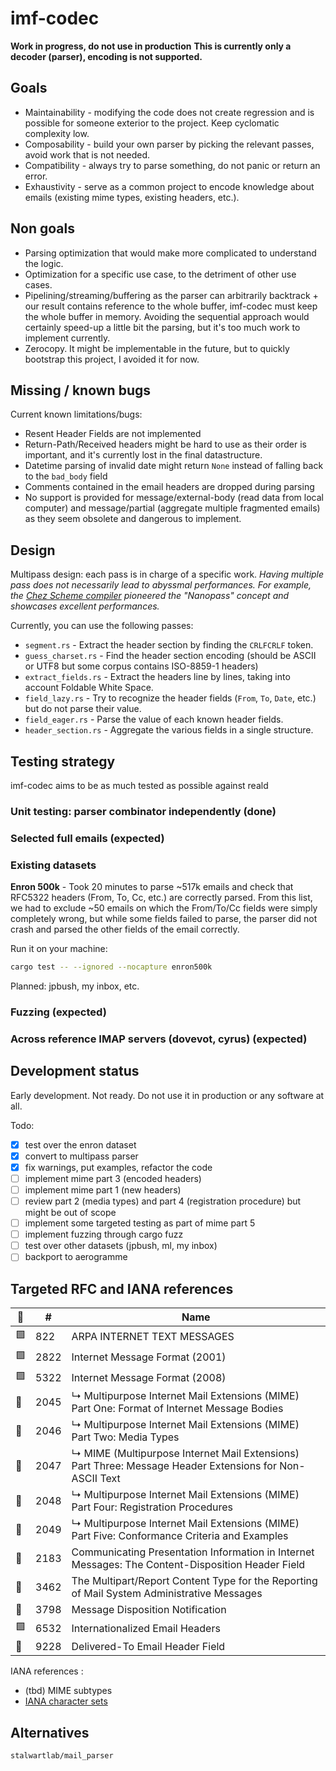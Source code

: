 # imf-codec

**Work in progress, do not use in production**
**This is currently only a decoder (parser), encoding is not supported.**

## Goals

- Maintainability - modifying the code does not create regression and is possible for someone exterior to the project. Keep cyclomatic complexity low.
- Composability - build your own parser by picking the relevant passes, avoid work that is not needed.
- Compatibility - always try to parse something, do not panic or return an error.
- Exhaustivity - serve as a common project to encode knowledge about emails (existing mime types, existing headers, etc.).

## Non goals

  - Parsing optimization that would make more complicated to understand the logic.
  - Optimization for a specific use case, to the detriment of other use cases.
  - Pipelining/streaming/buffering as the parser can arbitrarily backtrack + our result contains reference to the whole buffer, imf-codec must keep the whole buffer in memory. Avoiding the sequential approach would certainly speed-up a little bit the parsing, but it's too much work to implement currently.
  - Zerocopy. It might be implementable in the future, but to quickly bootstrap this project, I avoided it for now.

## Missing / known bugs

Current known limitations/bugs:

 - Resent Header Fields are not implemented
 - Return-Path/Received headers might be hard to use as their order is important, and it's currently lost in the final datastructure.
 - Datetime parsing of invalid date might return `None` instead of falling back to the `bad_body` field
 - Comments contained in the email headers are dropped during parsing
 - No support is provided for message/external-body (read data from local computer) and message/partial (aggregate multiple fragmented emails) as they seem obsolete and dangerous to implement.

## Design

Multipass design: each pass is in charge of a specific work.
*Having multiple pass does not necessarily lead to abyssmal performances.
For example, the [Chez Scheme compiler](https://legacy.cs.indiana.edu/~dyb/pubs/commercial-nanopass.pdf) 
pioneered the "Nanopass" concept and showcases excellent performances.*

Currently, you can use the following passes:
 - `segment.rs` - Extract the header section by finding the `CRLFCRLF` token.
 - `guess_charset.rs` - Find the header section encoding (should be ASCII or UTF8 but some corpus contains ISO-8859-1 headers)
 - `extract_fields.rs` - Extract the headers line by lines, taking into account Foldable White Space.
 - `field_lazy.rs` - Try to recognize the header fields (`From`, `To`, `Date`, etc.) but do not parse their value.  
 - `field_eager.rs` - Parse the value of each known header fields.  
 - `header_section.rs` - Aggregate the various fields in a single structure.  


## Testing strategy

imf-codec aims to be as much tested as possible against reald

### Unit testing: parser combinator independently (done)

### Selected full emails (expected)

### Existing datasets

**Enron 500k** - Took 20 minutes to parse ~517k emails and check that 
RFC5322 headers (From, To, Cc, etc.) are correctly parsed.
From this list, we had to exclude ~50 emails on which
the From/To/Cc fields were simply completely wrong, but while
some fields failed to parse, the parser did not crash and
parsed the other fields of the email correctly.

Run it on your machine:

```bash
cargo test -- --ignored --nocapture enron500k
```

Planned: jpbush, my inbox, etc.

### Fuzzing (expected)

### Across reference IMAP servers (dovevot, cyrus) (expected)

## Development status

Early development. Not ready.
Do not use it in production or any software at all.

Todo:
 - [X] test over the enron dataset
 - [X] convert to multipass parser
 - [X] fix warnings, put examples, refactor the code
 - [ ] implement mime part 3 (encoded headers)
 - [ ] implement mime part 1 (new headers)
 - [ ] review part 2 (media types) and part 4 (registration procedure) but might be out of scope
 - [ ] implement some targeted testing as part of mime part 5
 - [ ] implement fuzzing through cargo fuzz
 - [ ] test over other datasets (jpbush, ml, my inbox)
 - [ ] backport to aerogramme

## Targeted RFC and IANA references

| 🚩 | # | Name |
|----|---|------|
| 🟩 |822	| ARPA INTERNET TEXT MESSAGES| 
| 🟩 |2822	| Internet Message Format (2001) | 	
| 🟩 |5322	| Internet Message Format (2008) | 	
| 🔴 |2045	| ↳ Multipurpose Internet Mail Extensions (MIME) Part One: Format of Internet Message Bodies |
| 🔴 |2046	| ↳ Multipurpose Internet Mail Extensions (MIME) Part Two: Media Types | 
| 🔴 |2047	| ↳ MIME (Multipurpose Internet Mail Extensions) Part Three: Message Header Extensions for Non-ASCII Text | 
| 🔴 |2048	| ↳ Multipurpose Internet Mail Extensions (MIME) Part Four: Registration Procedures | 
| 🔴 |2049	| ↳ Multipurpose Internet Mail Extensions (MIME) Part Five: Conformance Criteria and Examples |
| 🔴 |2183  | Communicating Presentation Information in Internet Messages: The Content-Disposition Header Field |
| 🔴 |3462 | The Multipart/Report Content Type for the Reporting of Mail System Administrative Messages |
| 🔴 |3798 | Message Disposition Notification |
| 🟩 |6532	| Internationalized Email Headers |
| 🔴 |9228   | Delivered-To Email Header Field |

IANA references :
 - (tbd) MIME subtypes
 - [IANA character sets](https://www.iana.org/assignments/character-sets/character-sets.xhtml)

## Alternatives

`stalwartlab/mail_parser`
